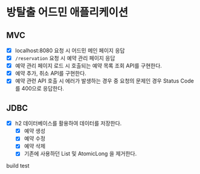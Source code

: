 # 방탈출 어드민 애플리케이션

## MVC

- [x] localhost:8080 요청 시 어드민 메인 페이지 응답
- [x] `/reservation` 요청 시 예약 관리 페이지 응답 
- [x] 예약 관리 페이지 로드 시 호출되는 예약 목록 조회 API를 구현한다.
- [x] 예약 추가, 취소 API를 구현한다.
- [x] 예약 관련 API 호출 시 에러가 발생하는 경우 중 요청의 문제인 경우 Status Code를 400으로 응답한다.

## JDBC

- [x] h2 데이터베이스를 활용하여 데이터를 저장한다.
  - [x] 예약 생성
  - [x] 예약 수정
  - [x] 예약 삭제
  - [x] 기존에 사용하던 List 및 AtomicLong 을 제거한다.

build test